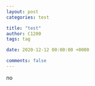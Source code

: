 ```yaml
---
layout: post
categories: test

title: "test"
author: C1200
tags: tag

date: 2020-12-12 00:00:00 +0000

comments: false
---
```


no